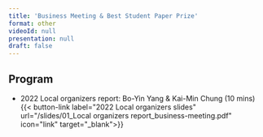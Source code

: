 ```yaml
---
title: 'Business Meeting & Best Student Paper Prize'
format: other
videoId: null
presentation: null
draft: false
---
```


## Program

* 2022 Local organizers report: Bo-Yin Yang & Kai-Min Chung (10 mins)
{{< button-link label="2022 Local organizers slides" url="/slides/01_Local organizers report_business-meeting.pdf" icon="link" target="_blank">}}

<!--
* 2022 PC report: Carl Miller & Tobias Gehring (10 mins)
* QCrypt 2022: local organizers (5 mins)
* QCrypt 2023 solicitation of proposals: Gorjan Alagic (< 5 mins)
* Questions/discussions? (5+ mins)
* 2022 Best Student Paper Prize: Carl Miller & Tobias Gehring (10 mins)

{{< button-link label="all slides" url="/slides/01_Local organizers report_business-meeting.pdf" icon="link" target="_blank">}}
## Best Student Paper Awards
{{< button-link label="Award slides" url="/slides/QCRYPT21StudentAwards.pdf" icon="link" target="_blank">}}

### Theory
Congratulations to **Tony Metger** for *Device-independent protocols from computational assumptions* with co-authors Yfke Dulek; Andrea Coladangelo; Rotem Arnon-Friedman; Thomas Vidick

{{< button-link label="award" url="/images/awards/BestPaperQ21_Theory.png" icon="link">}}


### Experiment
Congratulations to **Likang Zhang** for *High-rate quantum key distribution with silicon photonics* with co-authors Wei Li; Hao Tan; Yan-Lin Tang; Kejin Wei; Sheng-Kai Liao; Cheng-Zhi Peng; Feihu Xu; Jian-Wei Pan

{{< button-link label="award" url="/images/awards/BestPaperQ21_Experimental.png" icon="link">}}
-->
